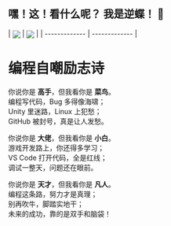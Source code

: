 ## 嘿！这！看什么呢？ 我是逆蝶！ 👋

| <img align="center" src="[https://github-readme-stats.vercel.app/api?username=zhishifenzi8266_icons=true&include_all_commits=true&hide_border=true&theme=transparent](https://github-readme-stats.vercel.app/api?username=JasonKhew96&show_icons=true&include_all_commits=true&hide_border=true&theme=transparent
)" /> | <img align="center" src="https://github-readme-stats.vercel.app/api/top-langs/?username=zhishifenzi8266&layout=compact&langs_count=8&hide_border=true&theme=transparent" /> |
| ------------- | ------------- |


# 编程自嘲励志诗

你说你是 **高手**，但我看你是 **菜鸟**。  
编程写代码，Bug 多得像海啸；  
Unity 里迷路，Linux 上犯愁；  
GitHub 被封号，真是让人发愁。

你说你是 **大佬**，但我看你是 **小白**。  
游戏开发路上，你还得多学习；  
VS Code 打开代码，全是红线；  
调试一整天，问题还在眼前。

你说你是 **天才**，但我看你是 **凡人**。  
编程这条路，努力才是真理；  
别再吹牛，脚踏实地干；  
未来的成功，靠的是双手和脑袋！

